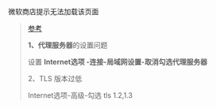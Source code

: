 

微软商店提示无法加载该页面

> [参考](https://blog.csdn.net/xueyuan2016/article/details/125754410)
>
> **1、代理服务器**的设置问题
>
> 设置 **Internet选项 -连接-局域网设置-取消勾选代理服务器**
>
> 2、TLS 版本过低
>
> Internet选项-高级-勾选 tls 1.2,1.3

